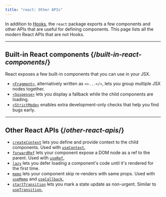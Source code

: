 ```yaml
---
title: "react: Other APIs"
---
```


<Intro>

In addition to [Hooks,](/apis/react) the `react` package exports a few components and other APIs that are useful for defining components. This page lists all the modern React APIs that are not Hooks.

</Intro>

<InlineToc />

---

## Built-in React components {/*built-in-react-components*/}

React exposes a few built-in components that you can use in your JSX.

* [`<Fragment>`](/apis/react/Fragment), alternatively written as `<>...</>`, lets you group multiple JSX nodes together.
* [`<Suspense>`](/apis/react/Suspense) lets you display a fallback while the child components are loading.
* [`<StrictMode>`](/apis/react/StrictMode) enables extra development-only checks that help you find bugs early.

---

## Other React APIs {/*other-react-apis*/}

* [`createContext`](/apis/react/createContext) lets you define and provide context to the child components. Used with [`useContext`.](/apis/react/useContext)
* [`forwardRef`](/apis/react/forwardRef) lets your component expose a DOM node as a ref to the parent. Used with [`useRef`.](/apis/react/useRef)
* [`lazy`](/apis/react/lazy) lets you defer loading a component's code until it's rendered for the first time.
* [`memo`](/apis/react/memo) lets your component skip re-renders with same props. Used with [`useMemo`](/apis/react/useMemo) and [`useCallback`.](/apis/react/useCallback)
* [`startTransition`](/apis/react/startTransition) lets you mark a state update as non-urgent. Similar to [`useTransition`.](/apis/react/useTransition)
